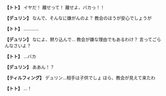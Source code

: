 
**【トト】**
イヤだ！
離せって！
離せよ、バカっ！！

**【デュリン】**
なんで、そんなに嫌がんのよ？
教会のほうが安心でしょうが

**【トト】**
…………

**【デュリン】**
なによ、黙り込んで…
教会が嫌な理由でもあるわけ？
言ってごらんなさいよ？

**【トト】**
…バカ

**【デュリン】**
ああん！？

**【ティルフィング】**
デュリン…相手は子供でしょ
ほら、教会が見えて来たわ

**【トト】**
…！